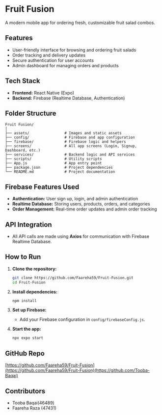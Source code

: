 # Fruit Fusion

A modern mobile app for ordering fresh, customizable fruit salad combos.

## Features

- User-friendly interface for browsing and ordering fruit salads
- Order tracking and delivery updates
- Secure authentication for user accounts
- Admin dashboard for managing orders and products

## Tech Stack

- **Frontend:** React Native (Expo)
- **Backend:** Firebase (Realtime Database, Authentication)

## Folder Structure

```
Fruit Fusion/
│
├── assets/                # Images and static assets
├── config/                # Firebase and app configuration
├── firebase/              # Firebase logic and helpers
├── screens/               # All app screens (Login, Signup, Dashboard, etc.)
├── services/              # Backend logic and API services
├── scripts/               # Utility scripts
├── App.js                 # App entry point
├── package.json           # Project dependencies
└── README.md              # Project documentation
```

## Firebase Features Used

- **Authentication:** User sign up, login, and admin authentication
- **Realtime Database:** Storing users, products, orders, and categories
- **Order Management:** Real-time order updates and admin order tracking

## API Integration

- All API calls are made using **Axios** for communication with Firebase Realtime Database.

## How to Run

1. **Clone the repository:**
   ```bash
   git clone https://github.com/Faareha59/Fruit-Fusion.git
   cd Fruit-Fusion
   ```

2. **Install dependencies:**
   ```bash
   npm install
   ```

3. **Set up Firebase:**
   - Add your Firebase configuration in `config/firebaseConfig.js`.

4. **Start the app:**
   ```bash
   npx expo start
   ```

## GitHub Repo

[https://github.com/Faareha59/Fruit-Fusion](https://github.com/Faareha59/Fruit-Fusion)(https://github.com/Tooba-Baqai)

## Contributors

- Tooba Baqai(46489)
- Faareha Raza (47431)
